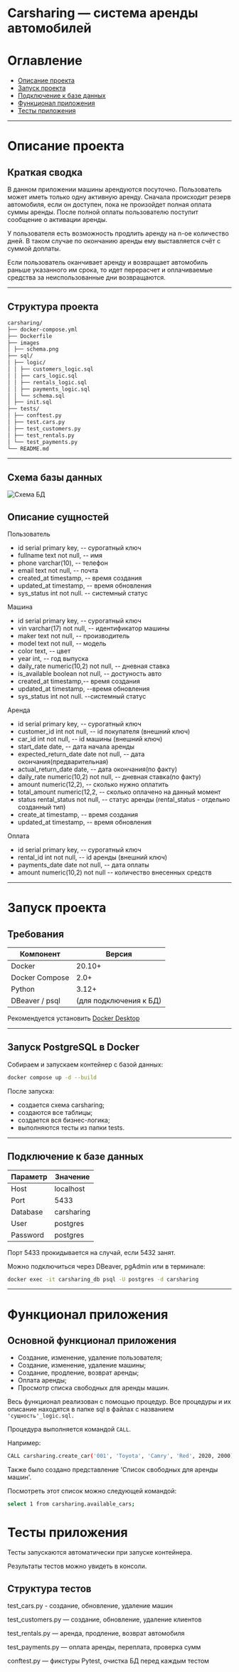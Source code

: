 # Carsharing — система аренды автомобилей
# Оглавление

- [Описание проекта](#Описание-проекта)
- [Запуск проекта](#Запуск-проекта)
- [Подключение к базе данных](#Подключение-к-базе-данных)
- [Функционал приложения](#Функционал-приложения)
- [Тесты приложения](#Тесты-приложения)
---
# Описание проекта
## Краткая сводка

В данном приложении машины арендуются посуточно. Пользователь может иметь только одну активную аренду. Сначала происходит резерв автомобиля, если он доступен, пока не произойдет полная оплата суммы аренды. После полной оплаты пользователю поступит сообщение о активации аренды.

У пользователя есть возможность продлить аренду на n-ое количество дней. В таком случае по окончанию аренды ему выставляется счёт с суммой доплаты.

Если пользователь оканчивает аренду и возвращает автомобиль раньше указанного им срока, то идет перерасчет и оплачиваемые средства за неиспользованные дни возвращаются.

---
## Структура проекта
```markdown
carsharing/
├── docker-compose.yml
├── Dockerfile
├── images
│ ├── schema.png
├── sql/
│ ├── logic/
│ │ ├── customers_logic.sql
│ │ ├── cars_logic.sql
│ │ ├── rentals_logic.sql
│ │ ├── payments_logic.sql
│ │ └── schema.sql
│ ├── init.sql
├── tests/
│ ├── conftest.py
│ ├── test.cars.py
│ ├── test_customers.py
│ ├── test_rentals.py
│ └── test_payments.py
└── README.md
```

---
## Схема базы данных

![Схема БД](images/schema.png)

## Описание сущностей

Пользователь
-	id serial primary key, -- сурогатный ключ
-	fullname text not null, -- имя
-	phone varchar(10), -- телефон
-	email text not null, -- почта
-	created_at timestamp, -- время создания
-	updated_at timestamp, -- время обновления
-	sys_status int not null. -- системный статус

Машина
-	id serial primary key, -- сурогатный ключ
-	vin varchar(17) not null, -- идентификатор машины
- maker text not null, -- производитель
- model text not null, -- модель
-	color text, -- цвет
-	year int, -- год выпуска
-	daily_rate numeric(10,2) not null, -- дневная ставка
-	is_available boolean not null, -- достуность авто
-	created_at timestamp,-- время создания
-	updated_at timestamp, --время обновления
-	sys_status int not null. --системный статус

Аренда
-	id serial primary key, -- сурогатный ключ
-	customer_id int not null, -- id покупателя (внешний ключ)
-	car_id int not null, -- id машины (внешний ключ)
-	start_date date, -- дата начала аренды
-	expected_return_date date not null, -- дата окончания(предварительная)
-	actual_return_date date, -- дата окончания(по факту)
-	daily_rate numeric(10,2) not null, -- дневная ставка(по факту)
-	amount numeric(12,2), -- сколько нужно оплатить
-	total_amount numeric(12,2, -- сколько оплачено на данный момент
-	status rental_status not null, -- статус аренды (rental_status - отдельно созданный тип)
-	create_at timestamp, -- время создания
-	updated_at timestamp, -- время обновления

Оплата
-	id serial primary key, -- сурогатный ключ
-	rental_id int not null, -- id аренды (внешний ключ)
-	payments_date date not null, -- дата оплаты
-	amount numeric(10,2) not null -- количество внесенных средств
---

# Запуск проекта

## Требования

| Компонент | Версия |
|------------|--------|
| Docker | 20.10+ |
| Docker Compose | 2.0+ |
| Python | 3.12+ |
| DBeaver / psql | (для подключения к БД) |

Рекомендуется установить [Docker Desktop](https://www.docker.com/products/docker-desktop/)

---

## Запуск PostgreSQL в Docker

Собираем и запускаем контейнер с базой данных:

```bash
docker compose up -d --build
```

После запуска:

- создается схема carsharing;
- создаются все таблицы;
- создается вся бизнес-логика;
- выполняются тесты из папки tests.

---

## Подключение к базе данных

| Параметр | Значение |
|------------|--------|
| Host | localhost |
| Port | 5433 |
| Database | carsharing |
| User | postgres |
|Password| postgres |

Порт 5433 прокидывается на случай, если 5432 занят.

Можно подключиться через DBeaver, pgAdmin или в терминале:

```bash
docker exec -it carsharing_db psql -U postgres -d carsharing
```
---
# Функционал приложения

## Основной функционал приложения

- Создание, изменение, удаление пользователя;
- Создание, изменение, удаление машины;
- Создание, продление, возврат аренды;
- Оплата аренды;
- Просмотр списка свободных для аренды машин.

Весь функционал реализован с помощью процедур.
Все процедуры и их описание находятся в папке sql в файлах с названием `'сущность'_logic.sql.`

Процедура выполняется командой `CALL`.

Например:
```bash
CALL carsharing.create_car('001', 'Toyota', 'Camry', 'Red', 2020, 2000);
```

Также было создано представление 'Список свободных для аренды машин'.

Посмотреть этот список можно следующей командой:
```bash
select 1 from carsharing.available_cars;
```

# Тесты приложения

Тесты запускаются автоматически при запуске контейнера.

Результаты тестов можно увидеть в консоли.

## Структура тестов

test_cars.py - создание, обновление, удаление машин

test_customers.py — создание, обновление, удаление клиентов

test_rentals.py — аренда, продление, возврат автомобиля

test_payments.py — оплата аренды, переплата, проверка сумм

conftest.py — фикстуры Pytest, очистка БД перед каждым тестом









































